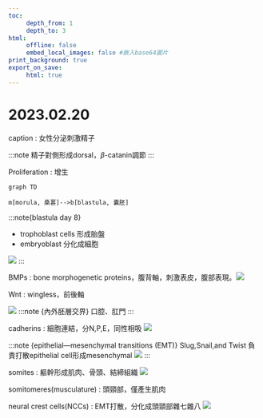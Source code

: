 ```yaml
---
toc:
     depth_from: 1
     depth_to: 3
html:
     offline: false
     embed_local_images: false #嵌入base64圖片
print_background: true
export_on_save:
     html: true
---
```

# 2023.02.20
caption
: 女性分泌刺激精子

:::note 
精子對側形成dorsal，$\beta$-catanin調節
:::

Proliferation
: 增生



```mermaid
graph TD

m[morula, 桑葚]-->b[blastula, 囊胚]
```
:::note{blastula day 8}
- trophoblast cells
形成胎盤
- embryoblast
 分化成細胞

![](paste_src/2023-03-04-00-22-26.png)
:::

BMPs
: bone morphogenetic proteins，腹背軸，刺激表皮，腹部表現。![](paste_src/2023-03-04-00-28-53.png)

Wnt
: wingless，前後軸

![](paste_src/2023-03-04-00-36-36.png)
:::note {內外胚層交界}
口腔、肛門
:::

cadherins
: 細胞連結，分N,P,E，同性相吸
![](paste_src/2023-03-04-00-43-03.png)

:::note {epithelial—mesenchymal transitions (EMT)}
Slug,Snail,and Twist 負責打散epithelial cell形成mesenchymal
![](paste_src/2023-03-04-00-45-58.png)
:::

somites
: 軀幹形成肌肉、骨頭、結締組織
![](paste_src/2023-03-04-00-47-37.png)

somitomeres(musculature)
: 頭頸部，僅產生肌肉

neural crest cells(NCCs)
: EMT打散，分化成頭頸部雜七雜八
![](paste_src/2023-03-04-00-51-21.png)
